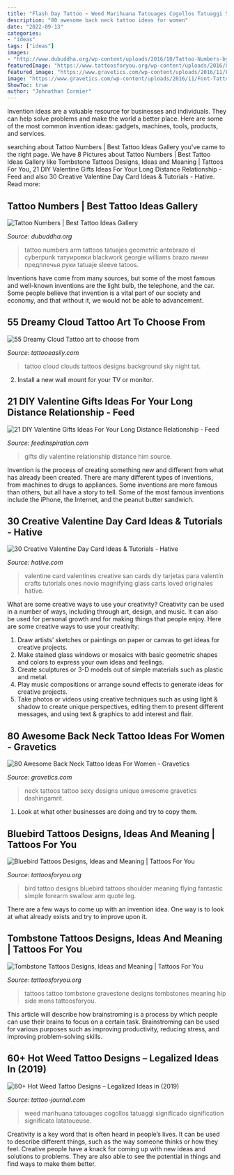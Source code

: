 ```yaml
---
title: "Flash Day Tattoo ~ Weed Marihuana Tatouages Cogollos Tatuaggi Significado Signification Significato Latatoueuse"
description: "80 awesome back neck tattoo ideas for women"
date: "2022-09-13"
categories:
- "ideas"
tags: ["ideas"]
images:
- "http://www.dubuddha.org/wp-content/uploads/2016/10/Tattoo-Numbers-by-Georgie-Williams-1-728x728.jpg"
featuredImage: "https://www.tattoosforyou.org/wp-content/uploads/2016/02/Tattoos-of-Tombstones.jpg"
featured_image: "https://www.gravetics.com/wp-content/uploads/2016/11/Font-Tattoo-on-neck.jpg"
image: "https://www.gravetics.com/wp-content/uploads/2016/11/Font-Tattoo-on-neck.jpg"
ShowToc: true
author: "Johnathan Cormier"
---
```



Invention ideas are a valuable resource for businesses and individuals. They can help solve problems and make the world a better place. Here are some of the most common invention ideas: gadgets, machines, tools, products, and services.

	

		
searching about Tattoo Numbers | Best Tattoo Ideas Gallery you've came to the right page. We have 8 Pictures about Tattoo Numbers | Best Tattoo Ideas Gallery like Tombstone Tattoos Designs, Ideas and Meaning | Tattoos For You, 21 DIY Valentine Gifts Ideas For Your Long Distance Relationship - Feed and also 30 Creative Valentine Day Card Ideas &amp; Tutorials - Hative. Read more:
		
    
## Tattoo Numbers | Best Tattoo Ideas Gallery

<img loading=lazy src="http://www.dubuddha.org/wp-content/uploads/2016/10/Tattoo-Numbers-by-Georgie-Williams-1-728x728.jpg" onerror="this.onerror=null;this.src='https://tse3.mm.bing.net/th?id=OIP.jJU5lMcESTvkWjwNSYLeOwHaHa&amp;pid=15.1';" alt="Tattoo Numbers | Best Tattoo Ideas Gallery">

_Source: dubuddha.org_

>tattoo numbers arm tattoos tatuajes geometric antebrazo el cyberpunk татуировки blackwork georgie williams brazo линии предплечья руки tatuaje sleeve tatoos. 

	

Inventions have come from many sources, but some of the most famous and well-known inventions are the light bulb, the telephone, and the car. Some people believe that invention is a vital part of our society and economy, and that without it, we would not be able to advancement.

    
## 55 Dreamy Cloud Tattoo Art To Choose From

<img loading=lazy src="http://www.tattooeasily.com/wp-content/uploads/2013/08/cloud-tattoo-29.jpg" onerror="this.onerror=null;this.src='https://tse4.mm.bing.net/th?id=OIP.x8D46Q5i4p16pGODKddyrgHaJ4&amp;pid=15.1';" alt="55 Dreamy Cloud Tattoo art to choose from">

_Source: tattooeasily.com_

>tattoo cloud clouds tattoos designs background sky night tat. 

	

2. Install a new wall mount for your TV or monitor.

    
## 21 DIY Valentine Gifts Ideas For Your Long Distance Relationship - Feed

<img loading=lazy src="http://feedinspiration.com/wp-content/uploads/2016/12/Diy-Gifts-For-Him.jpg" onerror="this.onerror=null;this.src='https://tse3.mm.bing.net/th?id=OIP.rSoRMctrLxJJaGzx519IIwHaJ3&amp;pid=15.1';" alt="21 DIY Valentine Gifts Ideas For Your Long Distance Relationship - Feed">

_Source: feedinspiration.com_

>gifts diy valentine relationship distance him source. 

	

Invention is the process of creating something new and different from what has already been created. There are many different types of inventions, from machines to drugs to appliances. Some inventions are more famous than others, but all have a story to tell. Some of the most famous inventions include the iPhone, the Internet, and the peanut butter sandwich.

    
## 30 Creative Valentine Day Card Ideas &amp; Tutorials - Hative

<img loading=lazy src="https://hative.com/wp-content/uploads/2014/10/valentine-card-ideas/4-valentine-card-ideas.jpg" onerror="this.onerror=null;this.src='https://tse3.mm.bing.net/th?id=OIP.k3zPj36sWpYEEpkvcXi_aAHaJ4&amp;pid=15.1';" alt="30 Creative Valentine Day Card Ideas &amp; Tutorials - Hative">

_Source: hative.com_

>valentine card valentines creative san cards diy tarjetas para valentín crafts tutorials ones novio magnifying glass carts loved originales hative. 

	

What are some creative ways to use your creativity?
Creativity can be used in a number of ways, including through art, design, and music. It can also be used for personal growth and for making things that people enjoy. Here are some creative ways to use your creativity: 
1. Draw artists’ sketches or paintings on paper or canvas to get ideas for creative projects. 
2. Make stained glass windows or mosaics with basic geometric shapes and colors to express your own ideas and feelings. 
3. Create sculptures or 3-D models out of simple materials such as plastic and metal. 
4. Play music compositions or arrange sound effects to generate ideas for creative projects. 
5. Take photos or videos using creative techniques such as using light & shadow to create unique perspectives, editing them to present different messages, and using text & graphics to add interest and flair.

    
## 80 Awesome Back Neck Tattoo Ideas For Women - Gravetics

<img loading=lazy src="https://www.gravetics.com/wp-content/uploads/2016/11/Font-Tattoo-on-neck.jpg" onerror="this.onerror=null;this.src='https://tse3.mm.bing.net/th?id=OIP.gjuXliGaqgEb4NMZhWM0GAHaLl&amp;pid=15.1';" alt="80 Awesome Back Neck Tattoo Ideas For Women - Gravetics">

_Source: gravetics.com_

>neck tattoos tattoo sexy designs unique awesome gravetics dashingamrit. 

	

1. Look at what other businesses are doing and try to copy them.

    
## Bluebird Tattoos Designs, Ideas And Meaning | Tattoos For You

<img loading=lazy src="https://www.tattoosforyou.org/wp-content/uploads/2016/02/Bluebird-Tattoo.jpg" onerror="this.onerror=null;this.src='https://tse3.mm.bing.net/th?id=OIP.ndocHcqAsdgBE_hKLC3ZxQHaJ7&amp;pid=15.1';" alt="Bluebird Tattoos Designs, Ideas and Meaning | Tattoos For You">

_Source: tattoosforyou.org_

>bird tattoo designs bluebird tattoos shoulder meaning flying fantastic simple forearm swallow arm quote leg. 

	

There are a few ways to come up with an invention idea.  One way is to look at what already exists and try to improve upon it.

    
## Tombstone Tattoos Designs, Ideas And Meaning | Tattoos For You

<img loading=lazy src="https://www.tattoosforyou.org/wp-content/uploads/2016/02/Tattoos-of-Tombstones.jpg" onerror="this.onerror=null;this.src='https://tse1.mm.bing.net/th?id=OIP.JJ5aDqGgCnlu3HTNiPlgLQHaJ4&amp;pid=15.1';" alt="Tombstone Tattoos Designs, Ideas and Meaning | Tattoos For You">

_Source: tattoosforyou.org_

>tattoos tattoo tombstone gravestone designs tombstones meaning hip side mens tattoosforyou. 

	

This article will describe how brainstroming is a process by which people can use their brains to focus on a certain task. Brainstroming can be used for various purposes such as improving productivity, reducing stress, and improving problem-solving skills.

    
## 60+ Hot Weed Tattoo Designs – Legalized Ideas In (2019)

<img loading=lazy src="https://tattoo-journal.com/wp-content/uploads/2016/08/weed-tattoo6.jpg" onerror="this.onerror=null;this.src='https://tse2.mm.bing.net/th?id=OIP.mqlIMSz7NfsPksdvv191EQHaGp&amp;pid=15.1';" alt="60+ Hot Weed Tattoo Designs – Legalized Ideas in (2019)">

_Source: tattoo-journal.com_

>weed marihuana tatouages cogollos tatuaggi significado signification significato latatoueuse. 

	

Creativity is a key word that is often heard in people’s lives. It can be used to describe different things, such as the way someone thinks or how they feel. Creative people have a knack for coming up with new ideas and solutions to problems. They are also able to see the potential in things and find ways to make them better.

